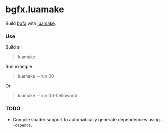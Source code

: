# bgfx.luamake

Build [bgfx](https://github.com/bkaradzic/bgfx) with [luamake](https://github.com/actboy168/luamake).

### Use

Build all
> luamake

Run example
> luamake --run 00

Or
> luamake --run 00-helloworld


### TODO

* Compile shader support to automatically generate dependencies using `--depends`.
